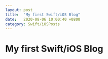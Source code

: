 ```yaml
---
layout: post
title:  "My first Swift/iOS Blog"
date:   2020-08-06 10:00:40 +0800
category: Swift/iOSPosts
---
```


# My first Swift/iOS Blog
